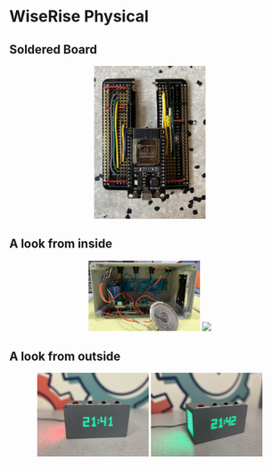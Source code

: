 # WiseRise Physical

## Soldered Board
<p align="center">
  <img src="Board.jpg" width="200"/>
</p>

## A look from inside
<p align="center">
  <img src="Clock from the inside.jpg" width="200"/>
  <img src="Initialization Guide Page 2.jpg" width="200"/>
</p>

## A look from outside
<p align="center">
  <img src="Physical Clock 1.jpg" width="200"/>
  <img src="Physical Clock 2.jpg" width="200"/>
</p>
